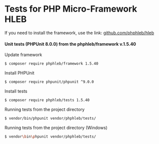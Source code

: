 Tests for PHP Micro-Framework HLEB
=====================

 If you need to install the framework, use the link: [github.com/phphleb/hleb](https://github.com/phphleb/hleb) 
 
 
 #### Unit tests (PHPUnit 8.0.0) from the phphleb/framework v.1.5.40

Update framework

```bash
$ composer require phphleb/framework 1.5.40
```

Install PHPUnit

```bash
$ composer require phpunit/phpunit ^9.0.0
```

Install tests

```bash
$ composer require phphleb/tests 1.5.40
```

Running tests from the project directory

```bash
$ vendor/bin/phpunit vendor/phphleb/tests/
```

Running tests from the project directory (Windows)

```bash
$ vendor\bin\phpunit vendor/phphleb/tests/
```

